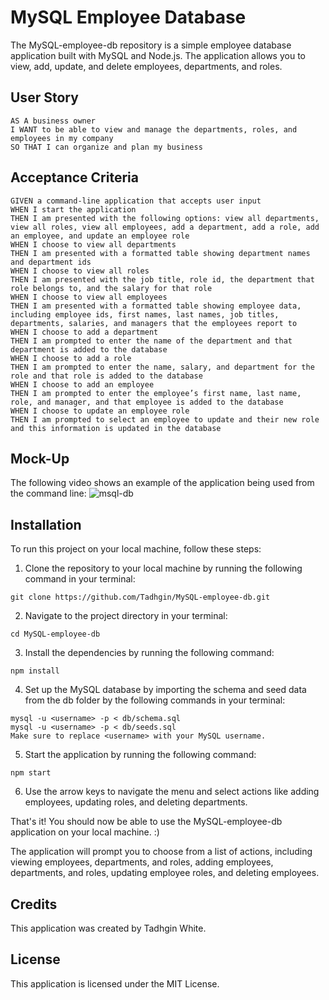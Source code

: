 # MySQL Employee Database
The MySQL-employee-db repository is a simple employee database application built with MySQL and Node.js. The application allows you to view, add, update, and delete employees, departments, and roles.

## User Story
````
AS A business owner
I WANT to be able to view and manage the departments, roles, and employees in my company
SO THAT I can organize and plan my business
````
## Acceptance Criteria
````
GIVEN a command-line application that accepts user input
WHEN I start the application
THEN I am presented with the following options: view all departments, view all roles, view all employees, add a department, add a role, add an employee, and update an employee role
WHEN I choose to view all departments
THEN I am presented with a formatted table showing department names and department ids
WHEN I choose to view all roles
THEN I am presented with the job title, role id, the department that role belongs to, and the salary for that role
WHEN I choose to view all employees
THEN I am presented with a formatted table showing employee data, including employee ids, first names, last names, job titles, departments, salaries, and managers that the employees report to
WHEN I choose to add a department
THEN I am prompted to enter the name of the department and that department is added to the database
WHEN I choose to add a role
THEN I am prompted to enter the name, salary, and department for the role and that role is added to the database
WHEN I choose to add an employee
THEN I am prompted to enter the employee’s first name, last name, role, and manager, and that employee is added to the database
WHEN I choose to update an employee role
THEN I am prompted to select an employee to update and their new role and this information is updated in the database
````
## Mock-Up
The following video shows an example of the application being used from the command line:
![msql-db](https://user-images.githubusercontent.com/117637052/232490224-f72e0f02-eb80-4cad-87cf-8a471e2a808f.gif)


## Installation

To run this project on your local machine, follow these steps:

   1. Clone the repository to your local machine by running the following command in your terminal:

    git clone https://github.com/Tadhgin/MySQL-employee-db.git

   2. Navigate to the project directory in your terminal:

    cd MySQL-employee-db

   3. Install the dependencies by running the following command:

    npm install

   4. Set up the MySQL database by importing the schema and seed data from the db folder by the following commands in your terminal:

    mysql -u <username> -p < db/schema.sql
    mysql -u <username> -p < db/seeds.sql
    Make sure to replace <username> with your MySQL username.

   5. Start the application by running the following command:

    npm start

   6. Use the arrow keys to navigate the menu and select actions like adding employees, updating roles, and deleting departments.

That's it! You should now be able to use the MySQL-employee-db application on your local machine. :)

The application will prompt you to choose from a list of actions, including viewing employees, departments, and roles, adding employees, departments, and roles, updating employee roles, and deleting employees.

## Credits

This application was created by Tadhgin White.

## License

This application is licensed under the MIT License.
